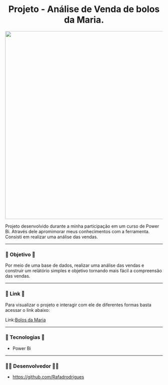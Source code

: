<h1 align="center">Projeto - Análise de Venda de bolos da Maria.</h1>

<div align="center">
<img src="https://github.com/Rafadrodrigues/Bolos_da_Maria_Dashboard/assets/104935995/bccebbd6-7214-461b-b891-b2c799f7366c"/ width="600px">
</div>

Projeto desenvolvido durante a minha participação em um curso de Power Bi. Através dele apromimorar meus conhecimentos com a ferramenta. Consisti em realizar uma 
análise das vendas. 

-------
### 🎯 Objetivo 🎯

Por meio de uma base de dados, realizar uma análise das vendas e construir um relátório simples e objetivo tornando mais fácil a compreensão das vendas.

-------
### 🔗 Link 🔗

Para visualizar o projeto e interagir com ele de diferentes formas basta acessar o link abaixo:

Link:<a>[Bolos da Maria](https://app.powerbi.com/view?r=eyJrIjoiZTdkMTgxM2MtNTc4ZS00Nzc3LTliOGUtN2IyYzk2M2MwNTcyIiwidCI6IjJiYTRlZTQ2LTc0MzItNGFkNS05MGY3LTRkMzJhMTMwOGIxYyJ9)</a>

-------
### 🚀 Tecnologias 🚀

*  Power Bi
  
-------
### 👨‍💻 Desenvolvedor 👨‍💻
* <a>https://github.com/Rafadrodrigues</a>
